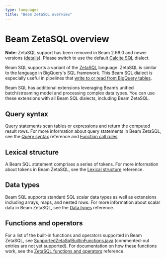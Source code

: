 ```yaml
---
type: languages
title: "Beam ZetaSQL overview"
---
```

<!--
Licensed under the Apache License, Version 2.0 (the "License");
you may not use this file except in compliance with the License.
You may obtain a copy of the License at

http://www.apache.org/licenses/LICENSE-2.0

Unless required by applicable law or agreed to in writing, software
distributed under the License is distributed on an "AS IS" BASIS,
WITHOUT WARRANTIES OR CONDITIONS OF ANY KIND, either express or implied.
See the License for the specific language governing permissions and
limitations under the License.
-->
# Beam ZetaSQL overview

**Note:** ZetaSQL support has been removed in Beam 2.68.0 and newer versions ([details](https://github.com/apache/beam/issues/34423)). Please switch to use the default [Calcite SQL](/documentation/dsls/sql/calcite/overview) dialect.

Beam SQL supports a variant of the [ZetaSQL](https://github.com/google/zetasql) language. ZetaSQL is similar to the language in BigQuery's SQL framework. This Beam SQL dialect is especially useful in pipelines that [write to or read from BigQuery tables](https://beam.apache.org/releases/javadoc/current/org/apache/beam/sdk/io/gcp/bigquery/BigQueryIO.html).

Beam SQL has additional extensions leveraging Beam’s unified batch/streaming model and processing complex data types. You can use these extensions with all Beam SQL dialects, including Beam ZetaSQL.

## Query syntax
Query statements scan tables or expressions and return the computed result rows. For more information about query statements in Beam ZetaSQL, see the [Query syntax](/documentation/dsls/sql/zetasql/query-syntax) reference and [Function call rules](/documentation/dsls/sql/zetasql/syntax).

## Lexical structure
A Beam SQL statement comprises a series of tokens. For more information about tokens in Beam ZetaSQL, see the [Lexical structure](/documentation/dsls/sql/zetasql/lexical) reference.

## Data types
Beam SQL supports standard SQL scalar data types as well as extensions including arrays, maps, and nested rows. For more information about scalar data in Beam ZetaSQL, see the [Data types](/documentation/dsls/sql/zetasql/data-types) reference.

## Functions and operators
For a list of the built-in functions and operators supported in Beam ZetaSQL, see [SupportedZetaSqlBuiltinFunctions.java](https://github.com/apache/beam/blob/master/sdks/java/extensions/sql/zetasql/src/main/java/org/apache/beam/sdk/extensions/sql/zetasql/SupportedZetaSqlBuiltinFunctions.java) (commented-out entries are not yet supported). For documentation on how these functions work, see the [ZetaSQL functions and operators](https://github.com/google/zetasql/blob/master/docs/functions-and-operators.md) reference.
